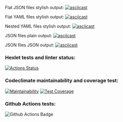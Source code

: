 Flat JSON files stylish output:
[![asciicast](https://asciinema.org/a/VNTK6dk5PWaxQEbtK5oIBxsOE.svg)](https://asciinema.org/a/VNTK6dk5PWaxQEbtK5oIBxsOE)

Flat YAML files stylish output:
[![asciicast](https://asciinema.org/a/RgSnZnGsdzH3YL2KRt3zE31iO.svg)](https://asciinema.org/a/RgSnZnGsdzH3YL2KRt3zE31iO)

Nested YAML files stylish output:
[![asciicast](https://asciinema.org/a/ckEuEqefFCbfbH3gFoPwfLoeq.svg)](https://asciinema.org/a/ckEuEqefFCbfbH3gFoPwfLoeq)

JSON files plain output:
[![asciicast](https://asciinema.org/a/xp81az1uYi5svEKGg8J093HyY.svg)](https://asciinema.org/a/xp81az1uYi5svEKGg8J093HyY)

JSON files JSON output:
[![asciicast](https://asciinema.org/a/BL0bwDxzcJcyDNsffaSr3Sj4P.svg)](https://asciinema.org/a/BL0bwDxzcJcyDNsffaSr3Sj4P)

### Hexlet tests and linter status:
[![Actions Status](https://github.com/Senya0101/frontend-project-46/actions/workflows/hexlet-check.yml/badge.svg)](https://github.com/Senya0101/frontend-project-46/actions)

### Codeclimate maintainability and coverage test:
[![Maintainability](https://api.codeclimate.com/v1/badges/dd1370e7a35a602a01f9/maintainability)](https://codeclimate.com/github/Senya0101/frontend-project-46/maintainability)
[![Test Coverage](https://api.codeclimate.com/v1/badges/dd1370e7a35a602a01f9/test_coverage)](https://codeclimate.com/github/Senya0101/frontend-project-46/test_coverage)

### Github Actions tests:
![Github Actions Badge](https://github.com/Senya0101/frontend-project-46/actions/workflows/github-actions.yml/badge.svg)
